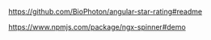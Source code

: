 https://github.com/BioPhoton/angular-star-rating#readme

https://www.npmjs.com/package/ngx-spinner#demo
